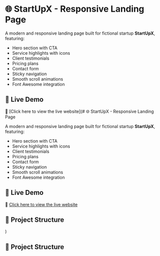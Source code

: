 # 🌐 StartUpX - Responsive Landing Page

A modern and responsive landing page built for fictional startup **StartUpX**, featuring:
- Hero section with CTA
- Service highlights with icons
- Client testimonials
- Pricing plans
- Contact form
- Sticky navigation
- Smooth scroll animations
- Font Awesome integration

## 🚀 Live Demo

🔗 [Click here to view the live website](# 🌐 StartUpX - Responsive Landing Page

A modern and responsive landing page built for fictional startup **StartUpX**, featuring:
- Hero section with CTA
- Service highlights with icons
- Client testimonials
- Pricing plans
- Contact form
- Sticky navigation
- Smooth scroll animations
- Font Awesome integration

## 🚀 Live Demo

🔗 [Click here to view the live website](https://DeenPrasath.github.io/startup-landing-page/)

## 📁 Project Structure

)

## 📁 Project Structure

